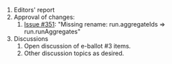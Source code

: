 1. Editors' report
1. Approval of changes:
    1. [Issue #351](https://github.com/oasis-tcs/sarif-spec/issues/351): "Missing rename: run.aggregateIds => run.runAggregates"
1. Discussions
    1. Open discussion of e-ballot #3 items.
    1. Other discussion topics as desired.
